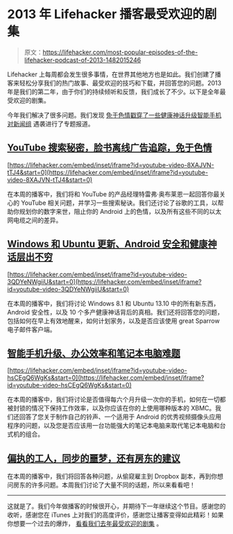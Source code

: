 # 2013 年 Lifehacker 播客最受欢迎的剧集

> 原文：<https://lifehacker.com/most-popular-episodes-of-the-lifehacker-podcast-of-2013-1482015246>

Lifehacker 上每周都会发生很多事情，在世界其他地方也是如此。我们创建了播客来轻松分享我们的热门故事、最受欢迎的技巧和下载，并回答您的问题。2013 年是我们的第二年，由于你们的持续倾听和反馈，我们成长了不少。以下是全年最受欢迎的剧集。



今年我们解决了很多问题。我们发现 [免于色情](https://lifehacker.com/youtube-search-secrets-facebook-s-offline-ad-tracking-5994398)[戳穿了一些健康神话](http://lifehacker.com/windows-and-ubuntu-updates-android-security-and-healt-1447375369)[升级智能手机](http://lifehacker.com/smartphone-upgrades-office-productivity-and-the-lapto-1405300681)[对新闻组](http://lifehacker.com/special-episode-usenet-indexers-close-up-shop-5967412) 遇袭进行了专题报道。

## [YouTube 搜索秘密，脸书离线广告追踪，免于色情](http://lifehacker.com/youtube-search-secrets-facebook-s-offline-ad-tracking-5994398)

 [https://lifehacker.com/embed/inset/iframe?id=youtube-video-8XAJVN-tTJ4&start=0](https://lifehacker.com/embed/inset/iframe?id=youtube-video-8XAJVN-tTJ4&start=0) 

在本周的播客中，我们将和 YouTube 的产品经理特雷弗·奥布莱恩一起回答你最关心的 YouTube 相关问题，并学习一些搜索秘诀。我们还讨论了谷歌的工具，以帮助你规划你的数字来世，阻止你的 Android 上的色情，以及所有这些不同的以太网电缆之间的差异。

## [Windows 和 Ubuntu 更新、Android 安全和健康神话层出不穷](http://lifehacker.com/windows-and-ubuntu-updates-android-security-and-healt-1447375369)

 [https://lifehacker.com/embed/inset/iframe?id=youtube-video-3QDYeNWgiiU&start=0](https://lifehacker.com/embed/inset/iframe?id=youtube-video-3QDYeNWgiiU&start=0) 

在本周的播客中，我们将讨论 Windows 8.1 和 Ubuntu 13.10 中的所有新东西，Android 安全性，以及 10 个多产健康神话背后的真相。我们还将回答您的问题，包括如何在早上有效地醒来，如何计划家务，以及是否应该使用 great Sparrow 电子邮件客户端。

## [智能手机升级、办公效率和笔记本电脑难题](http://lifehacker.com/smartphone-upgrades-office-productivity-and-the-lapto-1405300681)

 [https://lifehacker.com/embed/inset/iframe?id=youtube-video-hsCEgQ6WgKs&start=0](https://lifehacker.com/embed/inset/iframe?id=youtube-video-hsCEgQ6WgKs&start=0) 

在本周的播客中，我们将讨论是否值得每六个月升级一次你的手机，如何在一切都被封锁的情况下保持工作效率，以及你应该在你的上使用哪种版本的 XBMC。我们还回答了您关于制作自己的铃声、一个适用于 Android 的优秀视频摄像头应用程序的问题，以及您是否应该用一台功能强大的笔记本电脑来取代笔记本电脑和台式机的组合。

## [偏执的工人，同步的噩梦，还有房东的建议](http://lifehacker.com/paranoid-workers-syncing-nightmares-and-advice-from-a-5991839)

在本周的播客中，我们将回答各种问题，从偷窥雇主到 Dropbox 副本，再到你想问房东的许多问题。本周我们讨论了大量不同的话题，所以来看看吧！

* * *

这就是了。我们今年做播客的时候很开心，并期待下一年继续这个节目。感谢您的收听，感谢您在 iTunes 上对我们的高度评价，感谢您让播客变得如此精彩！如果你想要一个过去的爆炸， [看看我们去年最受欢迎的剧集](https://lifehacker.com/most-popular-episodes-of-the-lifehacker-podcast-5967383) 。
